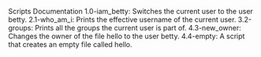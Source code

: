 Scripts Documentation
1.0-iam_betty: Switches the current user to the user betty.
2.1-who_am_i: Prints the effective username of the current user.
3.2-groups: Prints all the groups the current user is part of.
4.3-new_owner: Changes the owner of the file hello to the user betty.
4.4-empty: A script that creates an empty file called hello.
